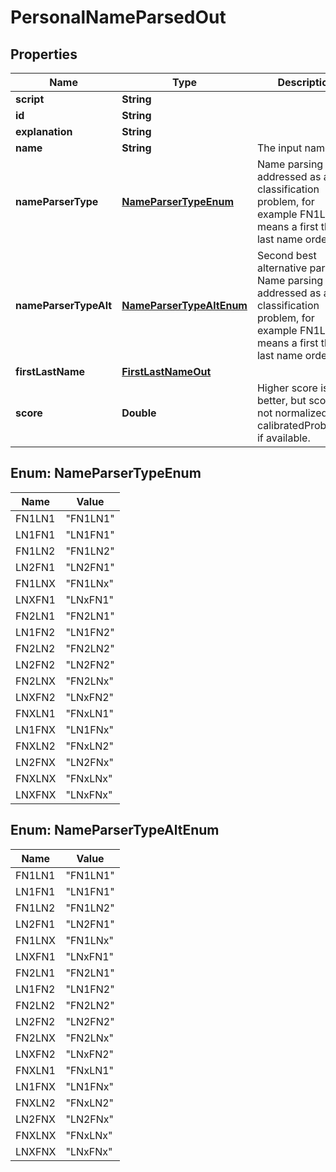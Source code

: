 

# PersonalNameParsedOut


## Properties

| Name | Type | Description | Notes |
|------------ | ------------- | ------------- | -------------|
|**script** | **String** |  |  [optional] |
|**id** | **String** |  |  [optional] |
|**explanation** | **String** |  |  [optional] |
|**name** | **String** | The input name |  [optional] |
|**nameParserType** | [**NameParserTypeEnum**](#NameParserTypeEnum) | Name parsing is addressed as a classification problem, for example FN1LN1 means a first then last name order. |  [optional] |
|**nameParserTypeAlt** | [**NameParserTypeAltEnum**](#NameParserTypeAltEnum) | Second best alternative parsing. Name parsing is addressed as a classification problem, for example FN1LN1 means a first then last name order. |  [optional] |
|**firstLastName** | [**FirstLastNameOut**](FirstLastNameOut.md) |  |  [optional] |
|**score** | **Double** | Higher score is better, but score is not normalized. Use calibratedProbability if available.  |  [optional] |



## Enum: NameParserTypeEnum

| Name | Value |
|---- | -----|
| FN1LN1 | &quot;FN1LN1&quot; |
| LN1FN1 | &quot;LN1FN1&quot; |
| FN1LN2 | &quot;FN1LN2&quot; |
| LN2FN1 | &quot;LN2FN1&quot; |
| FN1LNX | &quot;FN1LNx&quot; |
| LNXFN1 | &quot;LNxFN1&quot; |
| FN2LN1 | &quot;FN2LN1&quot; |
| LN1FN2 | &quot;LN1FN2&quot; |
| FN2LN2 | &quot;FN2LN2&quot; |
| LN2FN2 | &quot;LN2FN2&quot; |
| FN2LNX | &quot;FN2LNx&quot; |
| LNXFN2 | &quot;LNxFN2&quot; |
| FNXLN1 | &quot;FNxLN1&quot; |
| LN1FNX | &quot;LN1FNx&quot; |
| FNXLN2 | &quot;FNxLN2&quot; |
| LN2FNX | &quot;LN2FNx&quot; |
| FNXLNX | &quot;FNxLNx&quot; |
| LNXFNX | &quot;LNxFNx&quot; |



## Enum: NameParserTypeAltEnum

| Name | Value |
|---- | -----|
| FN1LN1 | &quot;FN1LN1&quot; |
| LN1FN1 | &quot;LN1FN1&quot; |
| FN1LN2 | &quot;FN1LN2&quot; |
| LN2FN1 | &quot;LN2FN1&quot; |
| FN1LNX | &quot;FN1LNx&quot; |
| LNXFN1 | &quot;LNxFN1&quot; |
| FN2LN1 | &quot;FN2LN1&quot; |
| LN1FN2 | &quot;LN1FN2&quot; |
| FN2LN2 | &quot;FN2LN2&quot; |
| LN2FN2 | &quot;LN2FN2&quot; |
| FN2LNX | &quot;FN2LNx&quot; |
| LNXFN2 | &quot;LNxFN2&quot; |
| FNXLN1 | &quot;FNxLN1&quot; |
| LN1FNX | &quot;LN1FNx&quot; |
| FNXLN2 | &quot;FNxLN2&quot; |
| LN2FNX | &quot;LN2FNx&quot; |
| FNXLNX | &quot;FNxLNx&quot; |
| LNXFNX | &quot;LNxFNx&quot; |



